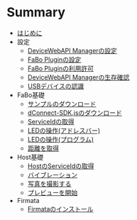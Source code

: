 # Summary

* [はじめに](README.md)
* 設定
    * [DeviceWebAPI Managerの設定](setting.md)
    * [FaBo Pluginの設定](fabo.md)
    * [FaBo Pluginの利用許可](permission.md)
    * [DeviceWebAPI Managerの生存確認](available.md)
    * [USBデバイスの認識](usbdevice.md)
* FaBo基礎
	* [サンプルのダウンロード](sample.md)
	* [dConnect-SDK.jsのダウンロード](sdk.md)
	* [ServiceIdの取得](fabo_serviceid.md)
	* [LEDの操作(アドレスバー)](fabo_led1.md)
	* [LEDの操作(プログラム)](fabo_led2.md)
	* [距離を取得](fabo_distance.md)
* Host基礎
	* [HostのServiceIdの取得](host_serviceid.md)
	* [バイブレーション](host_vibration.md)
	* [写真を撮影する](host_takepic.md)
	* [プレビューを開始](host_preview.md)
* Firmata
	* [Firmataのインストール](firmata.md)

